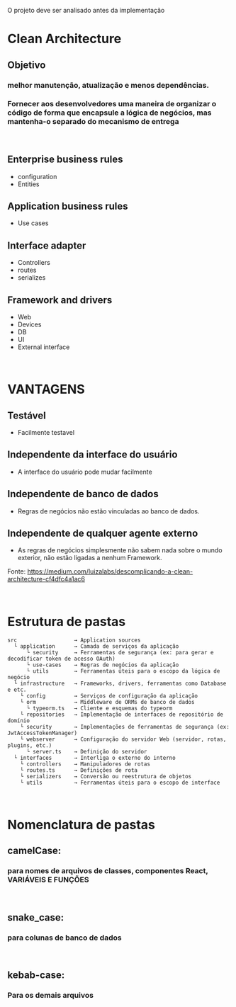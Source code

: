 O projeto deve ser analisado antes da implementação

# Clean Architecture

## Objetivo
### melhor manutenção, atualização e menos dependências.
### Fornecer aos desenvolvedores uma maneira de organizar o código de forma que encapsule a lógica de negócios, mas mantenha-o separado do mecanismo de entrega

<br />

## Enterprise business rules
- configuration
- Entities

## Application business rules
- Use cases

## Interface adapter
- Controllers
- routes
- serializes

## Framework and drivers
- Web
- Devices
- DB
- UI
- External interface

<br />

# VANTAGENS
## Testável
- Facilmente testavel

## Independente da interface do usuário
- A interface do usuário pode mudar facilmente

## Independente de banco de dados
- Regras de negócios não estão vinculadas ao banco de dados.

## Independente de qualquer agente externo
- As regras de negócios simplesmente não sabem nada sobre o mundo exterior, não estão ligadas a nenhum Framework.

Fonte: https://medium.com/luizalabs/descomplicando-a-clean-architecture-cf4dfc4a1ac6

<br />

# Estrutura de pastas
    src                  → Application sources
      └ application      → Camada de serviços da aplicação
          └ security     → Ferramentas de segurança (ex: para gerar e decodificar token de acesso OAuth)
          └ use-cases    → Regras de negócios da aplicação
          └ utils        → Ferramentas úteis para o escopo da lógica de negócio
      └ infrastructure   → Frameworks, drivers, ferramentas como Database e etc.
        └ config         → Serviços de configuração da aplicação
        └ orm            → Middleware de ORMs de banco de dados
          └ typeorm.ts   → Cliente e esquemas do typeorm
        └ repositories   → Implementação de interfaces de repositório de domínio
        └ security       → Implementações de ferramentas de segurança (ex: JwtAccessTokenManager)
        └ webserver      → Configuração do servidor Web (servidor, rotas, plugins, etc.)
          └ server.ts    → Definição do servidor
      └ interfaces       → Interliga o externo do interno
        └ controllers    → Manipuladores de rotas
        └ routes.ts      → Definições de rota
        └ serializers    → Conversão ou reestrutura de objetos
        └ utils          → Ferramentas úteis para o escopo de interface

<br />

# Nomenclatura de pastas

## camelCase:
### para nomes de arquivos de classes, componentes React, VARIÁVEIS E FUNÇÕES

<br/>

## snake_case:
### para colunas de banco de dados

<br/>

## kebab-case:
### Para os demais arquivos
